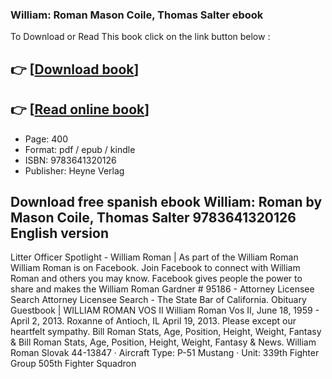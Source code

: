 ### William: Roman Mason Coile, Thomas Salter ebook

To Download or Read This book click on the link button below :

## 👉  [**[Download book](http://ebooksharez.info/download.php?group=book&from=github.com&id=722146&lnk=1079 "Download book")**]

## 👉  [**[Read online book](http://ebooksharez.info/download.php?group=book&from=github.com&id=722146&lnk=1079 "Read online book")**]


* Page: 400
* Format: pdf / epub / kindle
* ISBN: 9783641320126
* Publisher: Heyne Verlag



## Download free spanish ebook William: Roman by Mason Coile, Thomas Salter 9783641320126 English version



 Litter Officer Spotlight - William Roman | As part of the 
 William Roman William Roman is on Facebook. Join Facebook to connect with William Roman and others you may know. Facebook gives people the power to share and makes the
 William Roman Gardner # 95186 - Attorney Licensee Search Attorney Licensee Search - The State Bar of California.
 Obituary Guestbook | WILLIAM ROMAN VOS II William Roman Vos II, June 18, 1959 - April 2, 2013. Roxanne of Antioch, IL April 19, 2013. Please except our heartfelt sympathy.
 Bill Roman Stats, Age, Position, Height, Weight, Fantasy &amp; Bill Roman Stats, Age, Position, Height, Weight, Fantasy &amp; News.
 William Roman Slovak 44-13847 · Aircraft Type: P-51 Mustang · Unit: 339th Fighter Group 505th Fighter Squadron 





